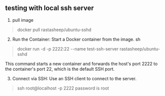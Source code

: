 testing with local ssh server
---------------------------
1) pull image
> docker pull rastasheep/ubuntu-sshd

2) Run the Container: Start a Docker container from the image.
sh

> docker run -d -p 2222:22 --name test-ssh-server rastasheep/ubuntu-sshd

This command starts a new container and forwards the host's port 2222 to the container's port 22, which is the default SSH port.

3) Connect via SSH: Use an SSH client to connect to the server.

> ssh root@localhost -p 2222
password is root
